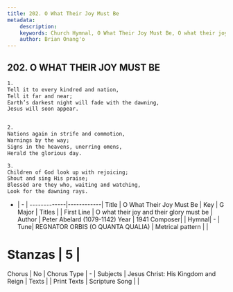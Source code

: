 ```yaml
---
title: 202. O What Their Joy Must Be
metadata:
    description: 
    keywords: Church Hymnal, O What Their Joy Must Be, O what their joy and their glory must be, 
    author: Brian Onang'o
---
```



## 202. O WHAT THEIR JOY MUST BE

```txt
1.
Tell it to every kindred and nation,
Tell it far and near;
Earth’s darkest night will fade with the dawning,
Jesus will soon appear.


2.
Nations again in strife and commotion,
Warnings by the way;
Signs in the heavens, unerring omens,
Herald the glorious day.

3.
Children of God look up with rejoicing;
Shout and sing His praise;
Blessèd are they who, waiting and watching,
Look for the dawning rays.
```

- |   -  |
-------------|------------|
Title | O What Their Joy Must Be |
Key | G Major |
Titles |  |
First Line | O what their joy and their glory must be |
Author | Peter Abelard (1079-1142)
Year | 1941
Composer|  |
Hymnal|  - |
Tune| REGNATOR ORBIS (O QUANTA QUALIA) |
Metrical pattern | |
# Stanzas | 5 |
Chorus | No |
Chorus Type | - |
Subjects | Jesus Christ: His Kingdom and Reign |
Texts |  |
Print Texts | 
Scripture Song |  |
  
